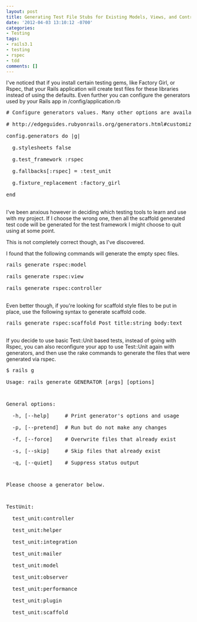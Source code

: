 ```yaml
---
layout: post
title: Generating Test File Stubs for Existing Models, Views, and Controllers
date: '2012-04-03 13:10:12 -0700'
categories:
- Testing
tags:
- rails3.1
- testing
- rspec
- tdd
comments: []
---
```

<p>I've noticed that if you install certain testing gems, like Factory Girl, or Rspec, that your Rails application will create test files for these libraries instead of using the defaults. Even further you can configure the generators used by your Rails app in /config/application.rb</p>
<pre class="brush:rails"># Configure generators values. Many other options are available, be sure to check the documentation.<br />
# http://edgeguides.rubyonrails.org/generators.html#customizing-your-workflow<br />
config.generators do |g|<br />
  g.stylesheets false<br />
  g.test_framework :rspec<br />
  g.fallbacks[:rspec] = :test_unit<br />
  g.fixture_replacement :factory_girl<br />
end</pre><br />
I've been anxious however in deciding which testing tools to learn and use with my project. If I choose the wrong one, then all the scaffold generated test code will be generated for the test framework I might choose to quit using at some point.</p>
<p>This is not completely correct though, as I've discovered.</p>
<p>I found that the following commands will generate the empty spec files.</p>
<pre class="brush:shell">rails generate rspec:model<br />
rails generate rspec:view<br />
rails generate rspec:controller</pre><br />
Even better though, if you're looking for scaffold style files to be put in place, use the following syntax to generate scaffold code.</p>
<pre class="brush:shell">rails generate rspec:scaffold Post title:string body:text</pre><br />
If you decide to use basic Test::Unit based tests, instead of going with Rspec, you can also reconfigure your app to use Test::Unit again with generators, and then use the rake commands to generate the files that were generated via rspec.</p>
<pre class="brush:shell">$ rails g<br />
Usage: rails generate GENERATOR [args] [options]</p>
<p>General options:<br />
  -h, [--help]     # Print generator's options and usage<br />
  -p, [--pretend]  # Run but do not make any changes<br />
  -f, [--force]    # Overwrite files that already exist<br />
  -s, [--skip]     # Skip files that already exist<br />
  -q, [--quiet]    # Suppress status output</p>
<p>Please choose a generator below.</p>
<p>TestUnit:<br />
  test_unit:controller<br />
  test_unit:helper<br />
  test_unit:integration<br />
  test_unit:mailer<br />
  test_unit:model<br />
  test_unit:observer<br />
  test_unit:performance<br />
  test_unit:plugin<br />
  test_unit:scaffold</pre></p>
